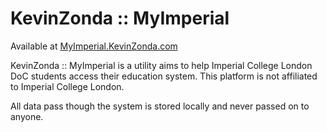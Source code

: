 # KevinZonda :: MyImperial

Available at [MyImperial.KevinZonda.com](https://myimperial.kevinzonda.com/)

KevinZonda :: MyImperial is a utility aims to help Imperial College London DoC students access their education system. This platform is not affiliated to Imperial College London.

All data pass though the system is stored locally and never passed on to anyone.